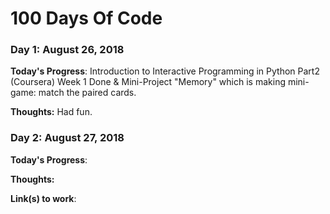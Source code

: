 # 100 Days Of Code

### Day 1: August 26, 2018 

**Today's Progress**: Introduction to Interactive Programming in Python Part2 (Coursera) Week 1 Done & Mini-Project "Memory" which is making mini-game: match the paired cards.

**Thoughts:** Had fun.



### Day 2: August 27, 2018  

**Today's Progress**: 

**Thoughts:** 

**Link(s) to work**:
